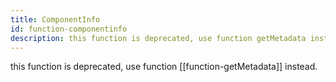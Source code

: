 ```yaml
---
title: ComponentInfo
id: function-componentinfo
description: this function is deprecated, use function getMetadata instead.
---
```


this function is deprecated, use function [[function-getMetadata]] instead.
